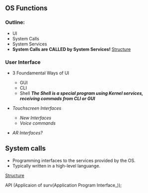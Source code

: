 ## OS Functions
### Outline:
- UI
- System Calls
- System Services
- **System Calls are CALLED by System Services!** 
[Structure](L2_p1.png)

### User Interface
- 3 Foundamental Ways of UI
	- GUI
	- CLI
	- Shell
		_**The Shell is a special program using Kernel services, receiving commads from CLI or GUI**_

 - _Touchscreen Interfaces_
	 - _New Interfaces_
	 - _Voice commands_

- _AR Interfaces?_

## System calls
- Programming interfaces to the services provided by the OS.
- Typically written in a high-level languange.

[Structure](L2_p2.png)


API (Applicaion of surv(Application Program Interface_));
